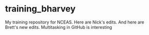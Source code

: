 # training_bharvey
My training repository for NCEAS. Here are Nick's edits. And here are Brett's new edits.
Multitasking in GitHub is interesting
